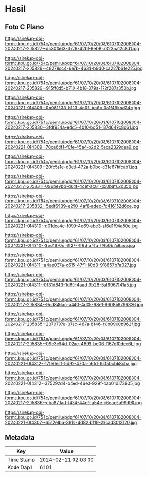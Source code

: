 # Hasil

## Foto C Plano

https://sirekap-obj-formc.kpu.go.id/754c/pemilu/pdpr/61/07/10/20/08/6107102008004-20240217-205827--dc30f563-3779-42b1-9eb8-a3235a12c8d1.jpg

https://sirekap-obj-formc.kpu.go.id/754c/pemilu/pdpr/61/07/10/20/08/6107102008004-20240217-205829--48278cc4-6e7b-4634-b9d0-ca227b61e225.jpg

https://sirekap-obj-formc.kpu.go.id/754c/pemilu/pdpr/61/07/10/20/08/6107102008004-20240217-205829--915ff8d5-b710-4b18-879a-172f287a350b.jpg

https://sirekap-obj-formc.kpu.go.id/754c/pemilu/pdpr/61/07/10/20/08/6107102008004-20240221-014308--9b061338-b133-4e96-be6e-9a1f48bbd34c.jpg

https://sirekap-obj-formc.kpu.go.id/754c/pemilu/pdpr/61/07/10/20/08/6107102008004-20240217-205830--3fdf934a-edd5-4b10-bd51-187d649c8d61.jpg

https://sirekap-obj-formc.kpu.go.id/754c/pemilu/pdpr/61/07/10/20/08/6107102008004-20240221-014309--78ce6df1-f0fe-45a4-b2d2-5eca2329dea9.jpg

https://sirekap-obj-formc.kpu.go.id/754c/pemilu/pdpr/61/07/10/20/08/6107102008004-20240221-014309--20fc5a1e-d3ed-472a-b0bc-d31e67bfcab1.jpg

https://sirekap-obj-formc.kpu.go.id/754c/pemilu/pdpr/61/07/10/20/08/6107102008004-20240217-205831--096be9bb-d6df-4cef-ac81-b50baf02c35b.jpg

https://sirekap-obj-formc.kpu.go.id/754c/pemilu/pdpr/61/07/10/20/08/6107102008004-20240217-205832--5edf6939-e250-4af8-adec-7d416152d6ce.jpg

https://sirekap-obj-formc.kpu.go.id/754c/pemilu/pdpr/61/07/10/20/08/6107102008004-20240221-014310--d01dce4c-f099-4e69-abe3-af6d1f94a50e.jpg

https://sirekap-obj-formc.kpu.go.id/754c/pemilu/pdpr/61/07/10/20/08/6107102008004-20240221-014310--3cd1670c-6f27-4f6d-a4fa-ff6b9b7c8ace.jpg

https://sirekap-obj-formc.kpu.go.id/754c/pemilu/pdpr/61/07/10/20/08/6107102008004-20240221-014311--a4ae037a-c615-47f1-80d3-918657b7a027.jpg

https://sirekap-obj-formc.kpu.go.id/754c/pemilu/pdpr/61/07/10/20/08/6107102008004-20240221-014311--0f31d843-1d60-4aad-9b28-5af6967141a5.jpg

https://sirekap-obj-formc.kpu.go.id/754c/pemilu/pdpr/61/07/10/20/08/6107102008004-20240217-205834--9cd846ac-a440-4d05-98e1-9608b9796336.jpg

https://sirekap-obj-formc.kpu.go.id/754c/pemilu/pdpr/61/07/10/20/08/6107102008004-20240217-205835--2379797a-37ac-487a-8146-c0b0900b962f.jpg

https://sirekap-obj-formc.kpu.go.id/754c/pemilu/pdpr/61/07/10/20/08/6107102008004-20240217-205835--09c3c94d-02ae-4699-bc06-f167d10dec6b.jpg

https://sirekap-obj-formc.kpu.go.id/754c/pemilu/pdpr/61/07/10/20/08/6107102008004-20240221-014312--17fe0edf-5d92-470a-b6fd-93f50cbb8cba.jpg

https://sirekap-obj-formc.kpu.go.id/754c/pemilu/pdpr/61/07/10/20/08/6107102008004-20240221-014312--375292d4-b4ed-46e3-929f-4ab01d173905.jpg

https://sirekap-obj-formc.kpu.go.id/754c/pemilu/pdpr/61/07/10/20/08/6107102008004-20240217-205836--cba87dad-f434-44e9-a54e-c6eac6a99d98.jpg

https://sirekap-obj-formc.kpu.go.id/754c/pemilu/pdpr/61/07/10/20/08/6107102008004-20240221-014307--6512efba-3910-4d82-bf19-29cad3013120.jpg


## Metadata

| Key        | Value               |
| ---------- | ------------------- |
| Time Stamp | 2024-02-21 02:03:30 |
| Kode Dapil | 6101                |



